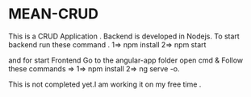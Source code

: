 # MEAN-CRUD
This is a CRUD Application .
Backend is developed in Nodejs.
To start backend run these command .
1=> npm install
2=> npm start

and for start Frontend
Go to the angular-app folder open cmd & Follow these commands =>
1=> npm install 
2=> ng serve -o.


This is not completed yet.I am working it on my free time .
 
